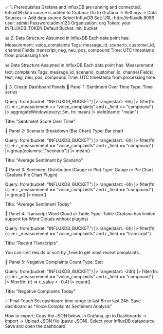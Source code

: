 ✅ 1. Prerequisites
Grafana and InfluxDB are running and connected.
InfluxDB data source is added to Grafana:
Go to Grafana → Settings → Data Sources → Add data source
Select InfluxDB
Set:
URL: http://influxdb:8086
user: admin
Password:admin123
Organization: org
Token: your INFLUXDB_TOKEN
Default Bucket: init_bucket


📊 2. Data Structure Assumed in InfluxDB
Each data point has:
Measurement: voice_complaints
Tags: message_id, scenario, customer_id, channel
Fields: transcript, neg, neu, pos, compound
Time: UTC timestamp from processing time

📊 Data Structure Assumed in InfluxDB
Each data point has:
Measurement: text_complaints
Tags: message_id, scenario, customer_id, channel
Fields: text, neg, neu, pos, compound
Time: UTC timestamp from processing time

🎨 3. Create Dashboard Panels
📌 Panel 1: Sentiment Over Time
Type: Time series

Query:
from(bucket: "INFLUXDB_BUCKET")
|> range(start: -6h)
|> filter(fn: (r) => r._measurement == "voice_complaints" and r._field == "compound")
|> aggregateWindow(every: 5m, fn: mean)
|> yield(name: "mean")

Title: "Sentiment Score Over Time"

📌 Panel 2: Scenario Breakdown (Bar Chart)
Type: Bar chart

Query:
from(bucket: "INFLUXDB_BUCKET")
|> range(start: -6h)
|> filter(fn: (r) => r._measurement == "voice_complaints" and r._field == "compound")
|> group(columns: ["scenario"])
|> mean()

Title: "Average Sentiment by Scenario"

📌 Panel 3: Sentiment Distribution (Gauge or Pie)
Type: Gauge or Pie Chart (Grafana Pie Chart Plugin)

Query:
from(bucket: "INFLUXDB_BUCKET")
|> range(start: -6h)
|> filter(fn: (r) => r._measurement == "voice_complaints" and r._field == "compound")
|> group()
|> mean()

Title: "Average Sentiment Today"


📌 Panel 4: Transcript Word Cloud or Table
Type: Table (Grafana has limited support for Word Clouds without plugins)

Query:
from(bucket: "INFLUXDB_BUCKET")
|> range(start: -6h)
|> filter(fn: (r) => r._measurement == "voice_complaints" and r._field == "transcript")

Title: "Recent Transcripts"

You can limit results or sort by _time to get most recent complaints.

📌 Panel 5: Negative Complaints Count
Type: Stat

Query:
from(bucket: "INFLUXDB_BUCKET")
|> range(start: -24h)
|> filter(fn: (r) => r._measurement == "voice_complaints" and r._field == "compound")
|> filter(fn: (r) => r._value < -0.4)
|> count()

Title: "Negative Complaints Today"

✅ Final Touch
Set dashboard time range to last 6h or last 24h.
Save dashboard as “Voice Complaints Sentiment Analysis”


How to import:
Copy the JSON below.
In Grafana, go to Dashboards → Import → Upload JSON file (paste JSON).
Select your InfluxDB datasource.
Save and open the dashboard.